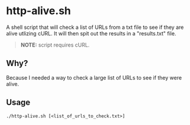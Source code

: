 # http-alive.sh
A shell script that will check a list of URLs from a txt file to see if they are alive utlizing cURL.  It will then spit out the results in a "results.txt" file.

>**NOTE:** script requires cURL.

## Why?
Because I needed a way to check a large list of URLs to see if they were alive.

## Usage
```
./http-alive.sh [<list_of_urls_to_check.txt>]
```

